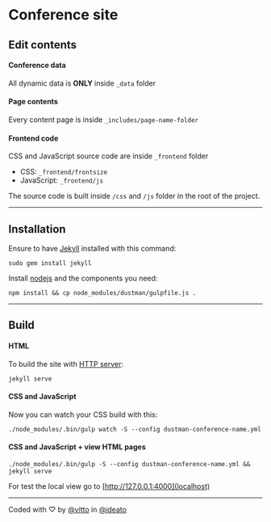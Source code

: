# Conference site

## Edit contents

#### Conference data

All dynamic data is **ONLY** inside `_data` folder

#### Page contents

Every content page is inside `_includes/page-name-folder`

#### Frontend code

CSS and JavaScript source code are inside `_frontend` folder

- CSS: `_frontend/frontsize`
- JavaScript: `_frontend/js`

The source code is built inside `/css` and `/js` folder in the root of the project.

---

## Installation

Ensure to have [Jekyll](jekyll) installed with this command:

```
sudo gem install jekyll
```

Install [nodejs](nodejs) and the components you need:

```
npm install && cp node_modules/dustman/gulpfile.js .
```

---

## Build

#### HTML

To build the site with [HTTP server](localhost):

```
jekyll serve
```

#### CSS and JavaScript

Now you can watch your CSS build with this:

```
./node_modules/.bin/gulp watch -S --config dustman-conference-name.yml
```

#### CSS and JavaScript + view HTML pages

```
./node_modules/.bin/gulp -S --config dustman-conference-name.yml && jekyll serve
```

For test the local view go to [http://127.0.0.1:4000](localhost)

---

Coded with &#9825; by [@vitto](https://github.com/vitto) in [@ideato](https://www.ideato.it)

[jekyll]: https://jekyllrb.com/
[localhost]: http://127.0.0.1:4000
[nodejs]: https://nodejs.org/
